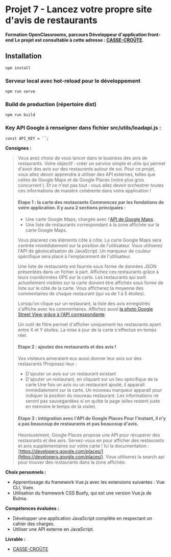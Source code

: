 # Projet 7 - Lancez votre propre site d'avis de restaurants
**Formation OpenClassrooms, parcours Développeur d'application front-end**
**Le projet est consultable à cette adresse : [CASSE-CROÛTE](https://lpaste.alwaysdata.net/).**

## Installation
```
npm install
```

### Serveur local avec hot-reload pour le développement
```
npm run serve
```

### Build de production (répertoire dist)
```
npm run build
```

### Key API Google à renseigner dans fichier src/utils/loadapi.js :
```
const API_KEY = ``;
```

**Consignes  :** 
>Vous avez choisi de vous lancer dans le business des avis de restaurants. Votre objectif : créer un service simple et utile qui permet d'avoir des avis sur des restaurants autour de soi.
> Pour ce projet, vous allez devoir apprendre à utiliser des API externes, telles que celles de Google Maps et de Google Places (votre plus gros concurrent ). Et ce n'est pas tout : vous allez devoir orchestrer toutes ces informations de manière cohérente dans votre application !
> #### Etape 1 : la carte des restaurants Commencez par les fondations de votre application. Il y aura 2 sections principales :
> -   Une carte Google Maps, chargée avec l'[API de Google Maps](https://developers.google.com/maps/?hl=fr).
> -   Une liste de restaurants correspondant à la zone affichée sur la carte Google Maps.
> 
> Vous placerez ces éléments côte à côte. La carte Google Maps sera
> centrée immédiatement sur la position de l'utilisateur. Vous
> utiliserez l'API de géolocalisation de JavaScript. Un marqueur de
> couleur spécifique sera placé à l'emplacement de l'utilisateur.
> 
> Une liste de restaurants est fournie sous forme de données JSON
> présentées dans un fichier à part. Affichez ces restaurants
> grâce à leurs coordonnées GPS sur la carte. Les restaurants qui sont
> actuellement visibles sur la carte doivent être affichés sous forme de
> liste sur le côté de la carte. Vous afficherez la moyenne des
> commentaires de chaque restaurant (qui va de 1 à 5 étoiles).
> 
> Lorsqu'on clique sur un restaurant, la liste des avis enregistrés
> s'affiche avec les commentaires. Affichez aussi  [la photo Google
> Street View grâce à l'API
> correspondante](https://developers.google.com/maps/documentation/streetview/?hl=fr).
> 
> Un outil de filtre permet d'afficher uniquement les restaurants ayant
> entre X et Y étoiles. La mise à jour de la carte s'effectue en temps
> réel.
> 
> #### Etape 2 : ajoutez des restaurants et des avis !
> 
> Vos visiteurs aimeraient eux aussi donner leur avis sur des
> restaurants !Proposez-leur :
> -   D'ajouter un avis sur un restaurant existant
> -   D'ajouter un restaurant, en cliquant sur un lieu spécifique de la carte
>      Une fois un avis ou un restaurant ajouté, il apparaît immédiatement sur la carte. Un nouveau marqueur apparaît pour indiquer
> la position du nouveau restaurant. Les informations ne seront pas
> sauvegardées si on quitte la page (elles restent juste en mémoire le
> temps de la visite).
> #### Etape 3 : intégration avec l'API de Google Places Pour l'instant, il n'y a pas beaucoup de restaurants et pas beaucoup d'avis.
> Heureusement, Google Places propose une API pour récupérer des
> restaurants et des avis. Servez-vous en pour afficher des restaurants
> et avis supplémentaires sur votre carte ! Ici la documentation : 
> [https://developers.google.com/places/](https://developers.google.com/places/).
> Vous utiliserez la search api pour trouver des restaurants dans la
> zone affichée.

**Choix personnels :**
- Apprentissage du framework Vue.js avec les extensions suivantes : Vue CLI, Vuex.
- Utilisation du framework CSS Buefy, qui est une version Vue.js de Bulma.

**Compétences évaluées :**
- Développer une application JavaScript complète en respectant un cahier des charges.
- Utiliser une API externe en JavaScript.

**Livrable :**
- [CASSE-CROÛTE](https://lpaste.alwaysdata.net/)
